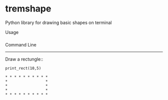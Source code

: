 # tremshape
Python library for drawing basic shapes on terminal

Usage
#####

Command Line
************
Draw a rectungle::

    print_rect(10,5)

    * * * * * * * * * *
    *                 *
    *                 *
    *                 *
    * * * * * * * * * *


